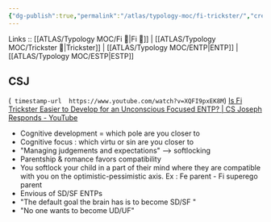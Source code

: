 ```yaml
---
{"dg-publish":true,"permalink":"/atlas/typology-moc/fi-trickster/","created":"2023-01-05T12:02:42.300+01:00","updated":"2023-03-09T09:56:51.440+01:00"}
---
```


Links :: [[ATLAS/Typology MOC/Fi 🔱\|Fi 🔱]] | [[ATLAS/Typology MOC/Trickster 🤡\|Trickster]]  | [[ATLAS/Typology MOC/ENTP\|ENTP]] | [[ATLAS/Typology MOC/ESTP\|ESTP]]

## CSJ 
(``` timestamp-url 
https://www.youtube.com/watch?v=XQFI9pxEK8M```)
[Is Fi Trickster Easier to Develop for an Unconscious Focused ENTP? | CS Joseph Responds - YouTube](https://www.youtube.com/watch?v=XQFI9pxEK8M)
- Cognitive development = which pole are you closer to 
- Cognitive focus : which virtu or sin are you closer to
- "Managing judgements and expectations" --> softlocking
- Parentship & romance favors compatibility
- You softlock your child in a part of their mind where they are compatible with you on the optimistic-pessimistic axis. Ex : Fe parent - Fi superego parent
- Envious of SD/SF ENTPs
- "The default goal the brain has is to become SD/SF "
- "No one wants to become UD/UF"
